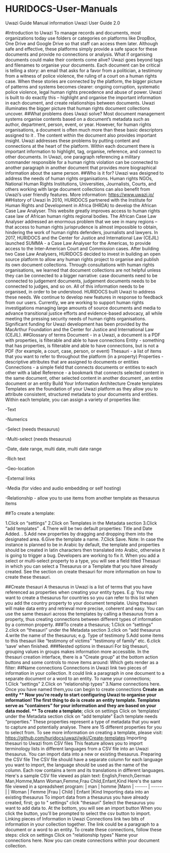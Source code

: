 # HURIDOCS-User-Manuals
Uwazi Guide Manual information
Uwazi User Guide 2.0

#Introduction to Uwazi
To manage records and documents, most organizations today use folders or categories on platforms like DropBox, One Drive and Google Drive so that staff can access them later.  Although safe and effective, these platforms simply provide a safe space for these documents and provide no connections or analysis.
What if organising documents could make their contents come alive? Uwazi goes beyond tags and filenames to organise your documents. Each document can be critical is telling a story: an email that asks for a favor from a politician, a testimony from a witness of police violence, the ruling of a court on a human rights case. When these stories are connected by the platform, the bigger picture of patterns and systems becomes clearer: ongoing corruption, systematic police violence, legal human rights precedence and abuse of power.
Uwazi is built to do exactly this – highlight and organise the important information in each document, and create relationships between documents. Uwazi illuminates the bigger picture that human rights document collections uncover.
##What problems does Uwazi solve?
Most document management systems organise contents based on a document’s metadata such as author, department, person, event, or year.
However, for human rights organisations, a document is often much more than these basic descriptors assigned to it . The content within the document also provides important insight.
Uwazi addresses these problems by putting content and connections at the heart of the platform. Within each document there is important information to highlight, tag, organise, reference, and connect to other documents. In Uwazi, one paragraph referencing a military commander responsible for a human rights violation can be connected to another paragraph in another document that provides more biographical information about the same person.
##Who is it for?
Uwazi was designed to address the needs of human rights organisations. Human rights NGOs, National Human Rights Institutions, Universities, Journalists, Courts, and others working with large document collections can also benefit from Uwazi’s user friendly features.
More information: https://www.uwazi.io/
##History of Uwazi
In 2010, HURIDOCS partnered with the Institute for Human Rights and Development in Africa (IHRDA) to develop the African Case Law Analyser. This website greatly improves access to human rights case law of African human rights regional bodies. The African Case Law Analyser addressed an enormous problem that we see in many regions – that access to human rights jurisprudence is almost impossible to obtain, hindering the work of human rights defenders, journalists and lawyers. In 2017, HURIDOCS and the Center for Justice and International Law (CEJIL)  launched SUMMA - a Case Law Analyser for the Americas, to provide access to the Inter-American Court and Commission cases.
After building two Case Law Analysers, HURIDOCS decided to invest in building an open source platform to allow any human rights project to organise and publish its own document collections. Through consultations with human rights organisations, we learned that document collections are not helpful unless they can be connected to a bigger narrative: case documents need to be connected to judgement documents, judgement documents needs to be connected to judges, and so on. All of this information needs to be organised, in order to be understood. HURIDOCS built Uwazi to address these needs.
We continue to develop new features in response to feedback from our users. Currently, we are working to support human rights investigations managing large amounts of source documents and media to advance transitional justice efforts and evidence-based advocacy, all while meeting the pressing security needs of human rights organisations.
Significant funding for Uwazi development has been provided by the MacArthur Foundation and the Center for Justice and International Law (CEJIL).
##Glossary of terms
Document - in a Uwazi, a document is a PDF with properties, is filterable and able to have connections
Entity - something that has properties, is filterable and able to have connections, but is not a PDF (for example, a court, case, person, or event)
Thesauri - a list of items that you want to refer to throughout the platform (in a property)
Properties - descriptive attributes that are assigned to documents or entities
Connections - a simple field that connects documents or entities to each other with a label
Reference - a bookmark that connects selected content in the same document, other selected content in another document , an entire document or an entity
Build Your Information Architecture
Create templates
Templates are the foundation of your Uwazi platform as they allow you to attribute consistent, structured metadata to your documents and entities. Within each template, you can assign a variety of properties like:

 -Text

 -Numerics

 -Select (needs thesaurus)

 -Multi-select (needs thesaurus)

 -Date, date range, multi date, multi date range

 -Rich text

 -Geo-location

 -External links

 -Media (for video and audio embedding or self hosting)

 -Relationship - allow you to use items from another template as thesaurus items

##To create a template:

1.Click on “settings”
2.Click on Templates in the Metadata section
3.Click “add templates”
.
4.There will be two default properties: Title and Date Added.
.
5.Add new properties by dragging and dropping them into the designated area.
6.Give the template a name.
7.Click Save.
Note:
In case the instance is planned to be in Arabic by default, the template and properties should be created in latin characters then translated into Arabic, otherwise it is going to trigger a bug. Developers are working to fix it.
When you add a select or multi-select property to a type, you will see a field titled Thesauri in which you can select a Thesaurus or a Template that you have already created. See the section on create thesauri for more information on how to create these thesauri.

##Create thesauri
A thesaurus in Uwazi is a list of terms that you have referenced as properties when creating your entity types.
E.g: You may want to create a thesaurus for countries so you can refer to this list when you add the country property to your document template.  Using thesauri will make data entry and retrieval more precise, coherent and easy.
You can use the same thesauri across the templates by calling a thesaurus from a property, thus creating connections between different types of information by a common property.
###To create a thesaurus;
1.Click on “settings”
2.click on “thesauri” under the Metadata section
3.click on “add thesaurus
4.write the name of the thesaurus; e.g. Type of testimony
5.Add some items to this thesauri like “testimony of victims” “testimony of family” etc.
6.click ‘save’ when finished.
###Nested options in thesauri
For big thesauri, grouping values in groups makes information more accessible. In the thesauri creation interface, there is a "Create group" at the bottom action buttons and some controls to move items around:
Which gets render as a filter:
##Name connections
Connections in Uwazi link two pieces of information in your collection. It could link a paragraph in one document to a separate document or a word to an entity.
To name your connections;
1.Click “settings”
2.Click on “relationship types”
3.Name connections here. Once you have named them,you can begin to create connections
**Create an entity **
Now you’re ready to start configuring Uwazi to organise your information!
The first thing to do is create an entity template. Templates serve as “containers” for your information and they are based on your data model.
** To create a template**;
click on settings
Click on ‘templates’ under the Metadata section
click on “add template”
Each template needs “properties.” These properties represent a type of metadata that you want to capture and potentially analyse.
There are 15 different properties for you to select from.
To see more information on creating a template, please visit: https://github.com/huridocs/uwazi/wiki/Create-templates
Importing thesauri to Uwazi from CSV files
This feature allows you to import terminology lists in different languages from a CSV file into an Uwazi thesaurus. You can import data into a new or existing thesaurus.
Preparing the CSV file
The CSV file should have a separate column for each language you want to import, the language should be used as the name of the column. Each row contains a term and its translations in different languages.
Here's a sample CSV file viewed as plain text:
English,French,German
Man,Homme,Mann
Woman,Femme,Frau
Child,Enfant,Kind
Here's the same file viewed in a spreadsheet program:
| man | homme |Mann
| ------ | ------ |
| Woman | Femme |Frau
| Child | Enfant |Kind
Importing data into an existing thesaurus
To import data from a thesaurus you have already created, first;
go to " settings"
click "thesauri"
Select the thesaurus you want to add data to.
At the bottom, you will see an import button
When you click the button, you'll be prompted to select the csv button to import.
Linking pieces of Information in Uwazi
Connections link two bits of information in your collection together. The link could be a paragraph to a document or a word to an entity. To create these connections, follow these steps:
click on settings
Click on "relationship types"
Name your connections here. Now you can create connections within your document collection.
